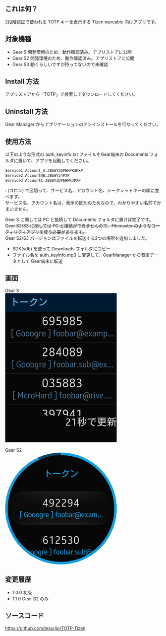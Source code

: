 ## これは何？
2段階認証で使われる TOTP キーを表示する Tizen wareable 向けアプリです。


## 対象機種
 - Gear S  開発環境のため、動作確認済み。アプリストアに公開
 - Gear S2  開発環境のため、動作確認済み。アプリストアに公開
 - Gear S3  動くらしいですが持ってないので未確認

## Install 方法
アプリストアから「TOTP」で検索してダウンロードしてください。

## Uninstall 方法
Gear Manager からアプリケーションのアンインストールを行なってください。

## 使用方法 
以下のような形式の auth_keyinfo.txt ファイルをGear端末の Documents フォルダに置いて、アプリを起動してください。  
```
Service1:Account_A:JBSWY3DPEHPK3PXP
Service2:Account@B:JBSWY34PXP
Service3:AccountC:JBSWY3DPEHPK3PXP
```
: (コロン) で区切って、サービス名、アカウント名、シークレットキーの順に並べます。  
サービス名、アカウント名は、表示の区別のためなので、わかりやすい名前でかまいません。  

Gear S に関しては PC と接続して Documents フォルダに置けば完了です。  
~~Gear S2/S3 に関しては PC と接続ができませんので、Filemaster のようなユーティリティアプリを使う必要があります。~~  
Gear S2/S3 バージョンはファイルを転送する2つの場所を追加しました。
 - SDK(sdb) を使って Downloads フォルダにコピー
 - ファイル名を auth_keyinfo.mp3 に変更して、GearManager から音楽データとして Gear端末に転送

## 画面

Gear S  
![TOTP-S.png](/images/TOTP/TOTP-S.png)

Gear S2  
![TOTP-S2.png](/images/TOTP/TOTP-S2.png)


## 変更履歴
 - 1.0.0 初版
 - 1.1.0 Gear S2 のみ

## ソースコード
https://github.com/tesurijp/TOTP-Tizen
